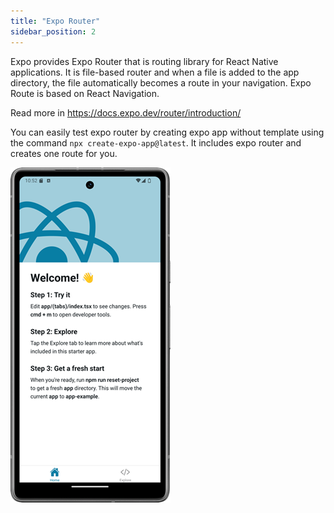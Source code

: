 ```yaml
---
title: "Expo Router"
sidebar_position: 2
---
```

Expo provides Expo Router that is routing library for React Native applications. It is file-based router and when a file is added to the app directory, the file automatically becomes a route in your navigation. Expo Route is based on React Navigation.

Read more in https://docs.expo.dev/router/introduction/

You can easily test expo router by creating expo app without template using the command `npx create-expo-app@latest`. It includes expo router and creates one route for you.

![](img/expo_router.png)

